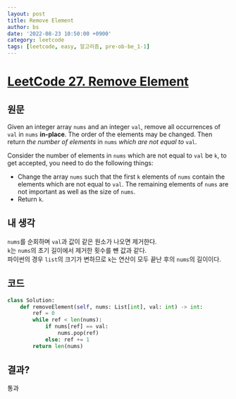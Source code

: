 ```yaml
---
layout: post
title: Remove Element
author: bs
date: '2022-08-23 10:50:00 +0900'
category: leetcode
tags: [leetcode, easy, 알고리즘, pre-ob-be_1-1]
---
```


# [LeetCode 27. Remove Element](https://leetcode.com/problems/remove-element/)

## 원문
Given an integer array `nums` and an integer `val`, remove all occurrences of `val` in `nums` **in-place**. The order of the elements may be changed. Then return *the number of elements* in `nums` *which are not equal to* `val`.

Consider the number of elements in `nums` which are not equal to `val` be `k`, to get accepted, you need to do the following things:

- Change the array `nums` such that the first `k` elements of `nums` contain the elements which are not equal to `val`. The remaining elements of `nums` are not important as well as the size of `nums`.
- Return `k`.

## 내 생각
`nums`를 순회하며 `val`과 값이 같은 원소가 나오면 제거한다.<br>
`k`는 `nums`의 초기 길이에서 제거한 횟수를 뺸 값과 같다.<br>
파이썬의 경우 `list`의 크기가 변하므로 `k`는 연산이 모두 끝난 후의 `nums`의 길이이다.

## 코드
```python
class Solution:
    def removeElement(self, nums: List[int], val: int) -> int:
        ref = 0
        while ref < len(nums):
            if nums[ref] == val:
                nums.pop(ref)
            else: ref += 1
        return len(nums)
```

## 결과?
통과
